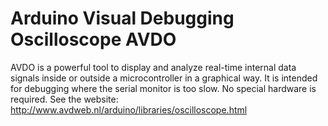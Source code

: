 # Arduino Visual Debugging Oscilloscope AVDO
AVDO is a powerful tool to display and analyze real-time internal data signals inside or outside a microcontroller in a graphical way.
It is intended for debugging where the serial monitor is too slow.
No special hardware is required.
See the website:
http://www.avdweb.nl/arduino/libraries/oscilloscope.html
